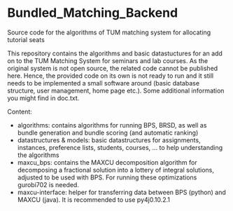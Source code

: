 # Bundled_Matching_Backend
Source code for the algorithms of TUM matching system for allocating tutorial seats

This repository contains the algorithms and basic datastuctures for an add on to the TUM Matching System for seminars and lab courses. As the original system is not open source, the related code cannot be published here. Hence, the provided code on its own is not ready to run and it still needs to be implemented a small software around (basic database structure, user management, home page etc.). Some additional information you might find in doc.txt.

Content:
* algorithms: contains algorithms for running BPS, BRSD, as well as bundle generation and bundle scoring (and automatic ranking)
* datastructures & models: basic datastructures for assignments, instances, preference lists, students, courses, ... to help understanding the algorithms
* maxcu_bps: contains the MAXCU decomposition algorithm for decomposing a fractional solution into a lottery of integral solutions, adjusted to be used with BPS. For running these optimizations gurobi702 is needed.
* maxcu-interface: helper for transferring data between BPS (python) and MAXCU (java). It is recommended to use py4j0.10.2.1
